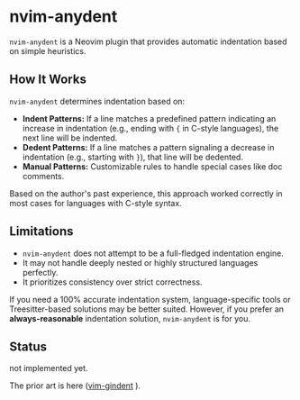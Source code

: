 # nvim-anydent

`nvim-anydent` is a Neovim plugin that provides automatic indentation based on simple heuristics.

## How It Works

`nvim-anydent` determines indentation based on:

- **Indent Patterns:** If a line matches a predefined pattern indicating an increase in indentation (e.g., ending with `{` in C-style languages), the next line will be indented.
- **Dedent Patterns:** If a line matches a pattern signaling a decrease in indentation (e.g., starting with `}`), that line will be dedented.
- **Manual Patterns:** Customizable rules to handle special cases like doc comments.

Based on the author's past experience, this approach worked correctly in most cases for languages with C-style syntax.

## Limitations

- `nvim-anydent` does not attempt to be a full-fledged indentation engine.
- It may not handle deeply nested or highly structured languages perfectly.
- It prioritizes consistency over strict correctness.

If you need a 100% accurate indentation system, language-specific tools or Treesitter-based solutions may be better suited. However, if you prefer an **always-reasonable** indentation solution, `nvim-anydent` is for you.

## Status

not implemented yet.

The prior art is here ([vim-gindent](https://github.com/hrsh7th/vim-gindent) ).
